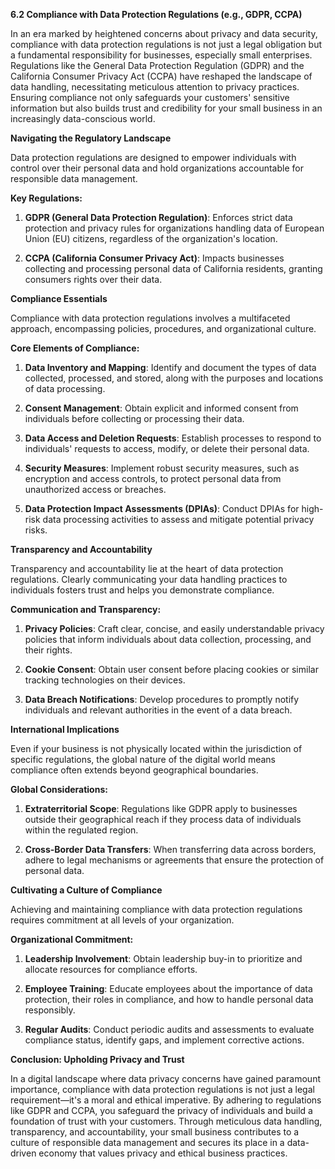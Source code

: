 **6.2 Compliance with Data Protection Regulations (e.g., GDPR, CCPA)**

In an era marked by heightened concerns about privacy and data security, compliance with data protection regulations is not just a legal obligation but a fundamental responsibility for businesses, especially small enterprises. Regulations like the General Data Protection Regulation (GDPR) and the California Consumer Privacy Act (CCPA) have reshaped the landscape of data handling, necessitating meticulous attention to privacy practices. Ensuring compliance not only safeguards your customers' sensitive information but also builds trust and credibility for your small business in an increasingly data-conscious world.

**Navigating the Regulatory Landscape**

Data protection regulations are designed to empower individuals with control over their personal data and hold organizations accountable for responsible data management.

**Key Regulations:**

1. **GDPR (General Data Protection Regulation)**: Enforces strict data protection and privacy rules for organizations handling data of European Union (EU) citizens, regardless of the organization's location.

2. **CCPA (California Consumer Privacy Act)**: Impacts businesses collecting and processing personal data of California residents, granting consumers rights over their data.

**Compliance Essentials**

Compliance with data protection regulations involves a multifaceted approach, encompassing policies, procedures, and organizational culture.

**Core Elements of Compliance:**

1. **Data Inventory and Mapping**: Identify and document the types of data collected, processed, and stored, along with the purposes and locations of data processing.

2. **Consent Management**: Obtain explicit and informed consent from individuals before collecting or processing their data.

3. **Data Access and Deletion Requests**: Establish processes to respond to individuals' requests to access, modify, or delete their personal data.

4. **Security Measures**: Implement robust security measures, such as encryption and access controls, to protect personal data from unauthorized access or breaches.

5. **Data Protection Impact Assessments (DPIAs)**: Conduct DPIAs for high-risk data processing activities to assess and mitigate potential privacy risks.

**Transparency and Accountability**

Transparency and accountability lie at the heart of data protection regulations. Clearly communicating your data handling practices to individuals fosters trust and helps you demonstrate compliance.

**Communication and Transparency:**

1. **Privacy Policies**: Craft clear, concise, and easily understandable privacy policies that inform individuals about data collection, processing, and their rights.

2. **Cookie Consent**: Obtain user consent before placing cookies or similar tracking technologies on their devices.

3. **Data Breach Notifications**: Develop procedures to promptly notify individuals and relevant authorities in the event of a data breach.

**International Implications**

Even if your business is not physically located within the jurisdiction of specific regulations, the global nature of the digital world means compliance often extends beyond geographical boundaries.

**Global Considerations:**

1. **Extraterritorial Scope**: Regulations like GDPR apply to businesses outside their geographical reach if they process data of individuals within the regulated region.

2. **Cross-Border Data Transfers**: When transferring data across borders, adhere to legal mechanisms or agreements that ensure the protection of personal data.

**Cultivating a Culture of Compliance**

Achieving and maintaining compliance with data protection regulations requires commitment at all levels of your organization.

**Organizational Commitment:**

1. **Leadership Involvement**: Obtain leadership buy-in to prioritize and allocate resources for compliance efforts.

2. **Employee Training**: Educate employees about the importance of data protection, their roles in compliance, and how to handle personal data responsibly.

3. **Regular Audits**: Conduct periodic audits and assessments to evaluate compliance status, identify gaps, and implement corrective actions.

**Conclusion: Upholding Privacy and Trust**

In a digital landscape where data privacy concerns have gained paramount importance, compliance with data protection regulations is not just a legal requirement—it's a moral and ethical imperative. By adhering to regulations like GDPR and CCPA, you safeguard the privacy of individuals and build a foundation of trust with your customers. Through meticulous data handling, transparency, and accountability, your small business contributes to a culture of responsible data management and secures its place in a data-driven economy that values privacy and ethical business practices.